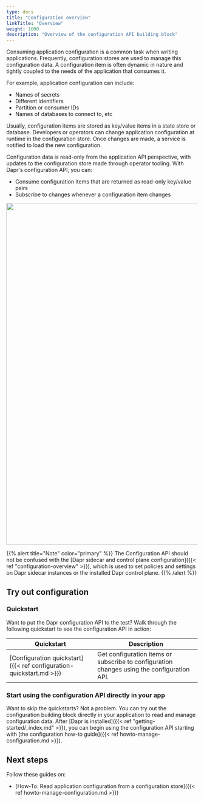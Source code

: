 ```yaml
---
type: docs
title: "Configuration overview"
linkTitle: "Overview"
weight: 1000
description: "Overview of the configuration API building block"
---
```


Consuming application configuration is a common task when writing applications. Frequently, configuration stores are used to manage this configuration data. A configuration item is often dynamic in nature and tightly coupled to the needs of the application that consumes it. 

For example, application configuration can include:
- Names of secrets
- Different identifiers
- Partition or consumer IDs
- Names of databases to connect to, etc 

Usually, configuration items are stored as key/value items in a state store or database. Developers or operators can change application configuration at runtime in the configuration store. Once changes are made, a service is notified to load the new configuration. 

Configuration data is read-only from the application API perspective, with updates to the configuration store made through operator tooling. With Dapr's configuration API, you can:
- Consume configuration items that are returned as read-only key/value pairs
- Subscribe to changes whenever a configuration item changes

<img src="/images/configuration-api-overview.png" width=900>

{{% alert title="Note" color="primary" %}}
 The Configuration API should not be confused with the [Dapr sidecar and control plane configuration]({{< ref "configuration-overview" >}}), which is used to set policies and settings on Dapr sidecar instances or the installed Dapr control plane.
{{% /alert %}}

## Try out configuration

### Quickstart

Want to put the Dapr configuration API to the test? Walk through the following quickstart to see the configuration API in action:

| Quickstart | Description |
| ---------- | ----------- |
| [Configuration quickstart]({{< ref configuration-quickstart.md >}}) | Get configuration items or subscribe to configuration changes using the configuration API. |

### Start using the configuration API directly in your app

Want to skip the quickstarts? Not a problem. You can try out the configuration building block directly in your application to read and manage configuration data. After [Dapr is installed]({{< ref "getting-started/_index.md" >}}), you can begin using the configuration API starting with [the configuration how-to guide]({{< ref howto-manage-configuration.md >}}).


## Next steps
Follow these guides on:
- [How-To: Read application configuration from a configuration store]({{< ref howto-manage-configuration.md >}})

